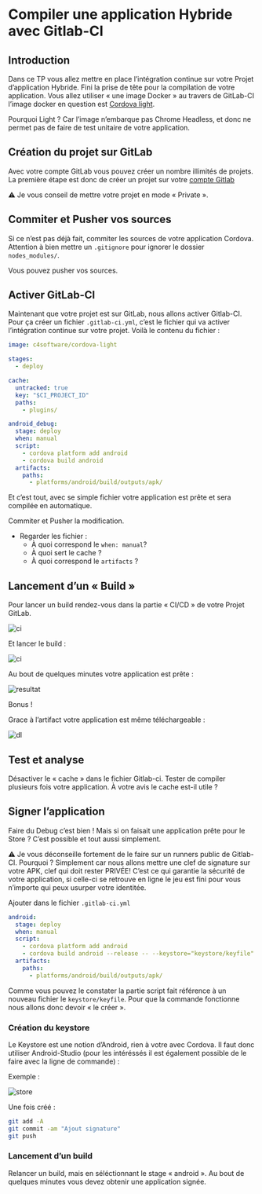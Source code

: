 # Compiler une application Hybride avec Gitlab-CI

## Introduction

Dans ce TP vous allez mettre en place l’intégration continue sur votre Projet d’application Hybride. Fini la prise de tête pour la compilation de votre application. Vous allez utiliser « une image Docker » au travers de GitLab-CI l’image docker en question est [Cordova light](https://hub.docker.com/r/c4software/cordova-light/).

Pourquoi Light ? Car l’image n’embarque pas Chrome Headless, et donc ne permet pas de faire de test unitaire de votre application.

## Création du projet sur GitLab

Avec votre compte GitLab vous pouvez créer un nombre illimités de projets. La première étape est donc de créer un projet sur votre  [compte Gitlab](https://gitlab.com/projects/new)

⚠️ Je vous conseil de mettre votre projet en mode « Private ».

## Commiter et Pusher vos sources

Si ce n’est pas déjà fait, commiter les sources de votre application Cordova. Attention à bien mettre un ```.gitignore``` pour ignorer le dossier ```nodes_modules/```.

Vous pouvez pusher vos sources.

## Activer GitLab-CI

Maintenant que votre projet est sur GitLab, nous allons activer Gitlab-CI. Pour ça créer un fichier ```.gitlab-ci.yml```, c’est le fichier qui va activer l’intégration continue sur votre projet. Voilà le contenu du fichier :

```yml
image: c4software/cordova-light

stages:
  - deploy

cache:
  untracked: true
  key: "$CI_PROJECT_ID"
  paths:
    - plugins/

android_debug:
  stage: deploy
  when: manual
  script:
    - cordova platform add android
    - cordova build android
  artifacts:
    paths:
      - platforms/android/build/outputs/apk/
```

Et c’est tout, avec se simple fichier votre application est prête et sera compilée en automatique.

Commiter et Pusher la modification.

- Regarder les fichier :
    - À quoi correspond le ```when: manual```?
    - À quoi sert le cache ?
    - À quoi correspond le ```artifacts``` ?

## Lancement d’un « Build »

Pour lancer un build rendez-vous dans la partie « CI/CD » de votre Projet GitLab.

![ci](./ressources/hybrid-ci.png)

Et lancer le build :

![ci](./ressources/run.png)

Au bout de quelques minutes votre application est prête :

![resultat](./ressources/resultat.png)

Bonus !

Grace à l’artifact votre application est même téléchargeable :

![dl](./ressources/telechargement.png)

## Test et analyse

Désactiver le « cache » dans le fichier Gitlab-ci. Tester de compiler plusieurs fois votre application. À votre avis le cache est-il utile ?

## Signer l’application

Faire du Debug c’est bien ! Mais si on faisait une application prête pour le Store ? C’est possible et tout aussi simplement.

⚠️ Je vous déconseille fortement de le faire sur un runners public de Gitlab-CI. Pourquoi ? Simplement car nous allons mettre une clef de signature sur votre APK, clef qui doit rester PRIVÉE! C’est ce qui garantie la sécurité de votre application, si celle-ci se retrouve en ligne le jeu est fini pour vous n’importe qui peux usurper votre identitée.

Ajouter dans le fichier ```.gitlab-ci.yml```

```yml
android:
  stage: deploy
  when: manual
  script:
    - cordova platform add android
    - cordova build android --release -- --keystore="keystore/keyfile" --keystoreType jks --password="MOT_DE_PASSE" --storePassword="MOT_DE_PASSE" --alias="demo"
  artifacts:
    paths:
      - platforms/android/build/outputs/apk/
```

Comme vous pouvez le constater la partie script fait référence à un nouveau fichier le ```keystore/keyfile```. Pour que la commande fonctionne nous allons donc devoir « le créer ».

### Création du keystore

Le Keystore est une notion d’Android, rien à votre avec Cordova. Il faut donc utiliser Android-Studio (pour les intéréssés il est également possible de le faire avec la ligne de commande) :

Exemple :

![store](./ressources/SjcOa.png)

Une fois créé :

```sh
git add -A
git commit -am "Ajout signature"
git push
```

### Lancement d’un build

Relancer un build, mais en séléctionnant le stage « android ». Au bout de quelques minutes vous devez obtenir une application signée.
